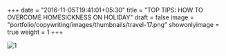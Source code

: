 +++
date = "2016-11-05T19:41:01+05:30"
title = "TOP TIPS: HOW TO OVERCOME HOMESICKNESS ON HOLIDAY"
draft = false
image = "portfolio/copywriting/images/thumbnails/travel-17.png"
showonlyimage = true
weight = 1
+++

![1]

[1]: /portfolio/copywriting/images/travel-17.png